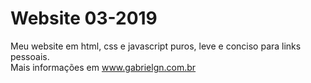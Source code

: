 # Website 03-2019
Meu website em html, css e javascript puros, leve e conciso para links pessoais.
<br/>Mais informações em www.gabrielgn.com.br


